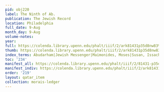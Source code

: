 ```yaml
---
pid: obj220
label: The Ninth of Ab.
publication: The Jewish Record
location: Philadelphia
full_date: 9-Aug
month_day: 9-Aug
volume-notes:
year:
full: https://colenda.library.upenn.edu/phalt/iiif/2/ark81431p35d8nw83%2FSHA256E-s7393988--c96afbd67e1cfcb1d7a40fdb77e4eb5273f803bbe312d562bcdcd122dbd51295.jpeg/full/3500,/0/default.jpg
thumb: https://colenda.library.upenn.edu/phalt/iiif/2/ark81431p35d8nw83%2FSHA256E-s7393988--c96afbd67e1cfcb1d7a40fdb77e4eb5273f803bbe312d562bcdcd122dbd51295.jpeg/full/!200,200/0/default.jpg
index_terms: Abudarham|Jewish Messenger|Maimonides, Moses|Susan, Issachar ben Mordechai
toc: '234'
manifest_all: https://colenda.library.upenn.edu/phalt/iiif/2/81431-p35d8nw83/manifest
manifest_indiv: https://colenda.library.upenn.edu/phalt/iiif/2/ark81431p35d8nw83%2FSHA256E-s7393988--c96afbd67e1cfcb1d7a40fdb77e4eb5273f803bbe312d562bcdcd122dbd51295.jpeg
order: '219'
layout: qatar_item
collection: morais-ledger
---
```

